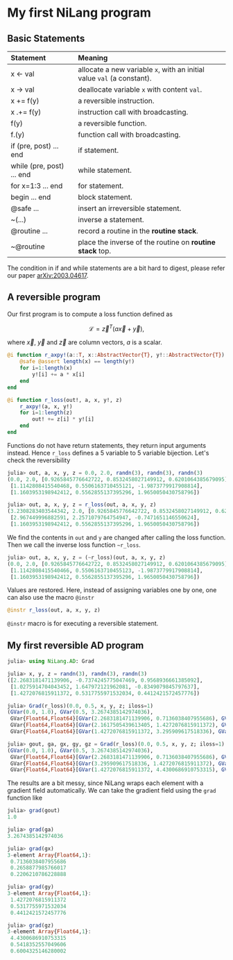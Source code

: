 # My first NiLang program

## Basic Statements

| Statement                 | Meaning                                                      |
| :------------------------ | :----------------------------------------------------------- |
| x ← val                   | allocate a new variable `x`, with an initial value `val` (a constant). |
| x → val                   | deallocate variable `x` with content `val`.                  |
| x += f(y)                 | a reversible instruction.                                    |
| x .+= f(y)                | instruction call with broadcasting.                          |
| f(y)                      | a reversible function.                                       |
| f.(y)                     | function call with broadcasting.                             |
| if (pre, post) ... end    | if statement.                                                |
| while (pre, post) ... end | while statement.                                             |
| for x=1:3 ... end         | for statement.                                               |
| begin ... end             | block statement.                                             |
| @safe ...                 | insert an irreversible statement.                            |
| ~(...)                    | inverse a statement.                                         |
| @routine ...              | record a routine in the **routine stack**.                   |
| ~@routine                 | place the inverse of the routine on **routine stack** top.   |

The condition in if and while statements are a bit hard to digest, please refer our paper [arXiv:2003.04617](https://arxiv.org/abs/2003.04617).

## A reversible program

Our first program is to compute a loss function defined as

```math
\mathcal{L} = {\vec z}^T(a\vec{x} + \vec{y}),
```

where $\vec x$, $\vec y$ and $\vec{z}$ are column vectors, $a$ is a scalar.

```julia
@i function r_axpy!(a::T, x::AbstractVector{T}, y!::AbstractVector{T}) where T
    @safe @assert length(x) == length(y!)
    for i=1:length(x)
        y![i] += a * x[i]
    end
end

@i function r_loss(out!, a, x, y!, z)
    r_axpy!(a, x, y!)
    for i=1:length(z)
    	out! += z[i] * y![i]
    end
end
```

Functions do not have return statements, they return input arguments instead.
Hence `r_loss` defines a 5 variable to 5 variable bijection.
Let's check the reversibility
```julia
julia> out, a, x, y, z = 0.0, 2.0, randn(3), randn(3), randn(3)
(0.0, 2.0, [0.9265845776642722, 0.8532458027149912, 0.6201064385679095],
 [1.1142808415540468, 0.5506163710455121, -1.9873779917908814],
 [1.1603953198942412, 0.5562855137395296, 1.9650050430758796])

julia> out, a, x, y, z = r_loss(out, a, x, y, z)
(3.2308283403544342, 2.0, [0.9265845776642722, 0.8532458027149912, 0.6201064385679095],
 [2.967449996882591, 2.2571079764754947, -0.7471651146550624],
 [1.1603953198942412, 0.5562855137395296, 1.9650050430758796])
```

We find the contents in `out` and `y` are changed after calling the loss function.
Then we call the inverse loss function `~r_loss`.

```julia
julia> out, a, x, y, z = (~r_loss)(out, a, x, y, z)
(0.0, 2.0, [0.9265845776642722, 0.8532458027149912, 0.6201064385679095],
 [1.1142808415540466, 0.5506163710455123, -1.9873779917908814],
 [1.1603953198942412, 0.5562855137395296, 1.9650050430758796])
```

Values are restored. Here, instead of assigning variables one by one,
one can also use the macro `@instr`
```julia
@instr r_loss(out, a, x, y, z)
```
`@instr` macro is for executing a reversible statement.

## My first reversible AD program

```julia
julia> using NiLang.AD: Grad

julia> x, y, z = randn(3), randn(3), randn(3)
([2.2683181471139906, -0.7374245775047469, 0.9568936661385092],
 [1.0275914704043452, 1.647972121962081, -0.8349079845797637],
 [1.4272076815911372, 0.5317755971532034, 0.4412421572457776])

julia> Grad(r_loss)(0.0, 0.5, x, y, z; iloss=1)
(GVar(0.0, 1.0), GVar(0.5, 3.2674385142974036),
 GVar{Float64,Float64}[GVar(2.2683181471139906, 0.7136038407955686), GVar(-0.7374245775047469, 0.2658877985766017), GVar(0.9568936661385092, 0.2206210786228888)],
 GVar{Float64,Float64}[GVar(2.1617505439613405, 1.4272076815911372), GVar(1.2792598332097076, 0.5317755971532034), GVar(-0.35646115151050906, 0.4412421572457776)],
 GVar{Float64,Float64}[GVar(1.4272076815911372, 3.295909617518336), GVar(0.5317755971532034, 0.9105475444573341), GVar(0.4412421572457776, 0.12198568155874556)])

julia> gout, ga, gx, gy, gz = Grad(r_loss)(0.0, 0.5, x, y, z; iloss=1)
(GVar(0.0, 1.0), GVar(0.5, 3.2674385142974036),
 GVar{Float64,Float64}[GVar(2.2683181471139906, 0.7136038407955686), GVar(-0.7374245775047469, 0.2658877985766017), GVar(0.9568936661385092, 0.2206210786228888)],
 GVar{Float64,Float64}[GVar(3.295909617518336, 1.4272076815911372), GVar(0.9105475444573341, 0.5317755971532034), GVar(0.12198568155874556, 0.4412421572457776)],
 GVar{Float64,Float64}[GVar(1.4272076815911372, 4.4300686910753315), GVar(0.5317755971532034, 0.5418352557049606), GVar(0.4412421572457776, 0.6004325146280002)])
```

The results are a bit messy, since NiLang wraps each element with a gradient field automatically. We can take the gradient field using the `grad` function like

```julia
julia> grad(gout)
1.0

julia> grad(ga)
3.2674385142974036

julia> grad(gx)
3-element Array{Float64,1}:
 0.7136038407955686
 0.2658877985766017
 0.2206210786228888

julia> grad(gy)
3-element Array{Float64,1}:
 1.4272076815911372
 0.5317755971532034
 0.4412421572457776

julia> grad(gz)
3-element Array{Float64,1}:
 4.4300686910753315
 0.5418352557049606
 0.6004325146280002
```

